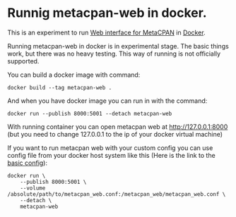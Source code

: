 # Runnig metacpan-web in docker.

This is an experiment to run [Web interface for MetaCPAN][web] in [Docker][d].

Running metacpan-web in docker is in experimental stage.
The basic things work, but there was no heavy testing.
This way of running is not officially supported.

You can build a docker image with command:

    docker build --tag metacpan-web .

And when you have docker image you can run in with the command:

    docker run --publish 8000:5001 --detach metacpan-web

With running container you can open metacpan web at http://127.0.0.1:8000
(but you need to change 127.0.0.1 to the ip of your docker virtual machine)

If you want to run metacpan web with your custom config you can use config
file from your docker host system like this (Here is the link to the [basic config][config]):

    docker run \
        --publish 8000:5001 \
        --volume /absolute/path/to/metacpan_web.conf:/metacpan_web/metacpan_web.conf \
        --detach \
        metacpan-web

 [web]: https://github.com/CPAN-API/metacpan-web
 [d]: https://www.docker.com/
 [config]: https://github.com/CPAN-API/metacpan-web/blob/master/metacpan_web.conf
